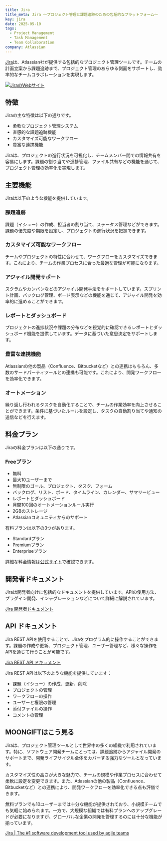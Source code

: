 ```yaml
---
title: Jira
title_meta: Jira 〜プロジェクト管理と課題追跡のための包括的なプラットフォーム〜
key: jira
date: 2025-05-10
tags:
  - Project Management
  - Task Management
  - Team Collaboration
company: Atlassian
---
```


[Jira](https://www.atlassian.com/software/jira)は、Atlassian社が提供する包括的なプロジェクト管理ツールです。チームの計画立案から課題追跡まで、プロジェクト管理のあらゆる側面をサポートし、効率的なチームコラボレーションを実現します。

[![JiraのWebサイト](/img/services/jira.jpg)](https://www.atlassian.com/software/jira)

<!--more-->

## 特徴

Jiraの主な特徴は以下の通りです。

- 柔軟なプロジェクト管理システム
- 直感的な課題追跡機能
- カスタマイズ可能なワークフロー
- 豊富な連携機能

Jiraは、プロジェクトの進行状況を可視化し、チームメンバー間での情報共有を容易にします。課題の割り当てや進捗管理、ファイル共有などの機能を通じて、プロジェクト管理の効率化を実現します。

## 主要機能

Jiraは以下のような機能を提供しています。

### 課題追跡

課題（イシュー）の作成、担当者の割り当て、ステータス管理などができます。課題の優先度や期限を設定し、プロジェクトの進行状況を把握できます。

### カスタマイズ可能なワークフロー

チームやプロジェクトの特性に合わせて、ワークフローをカスタマイズできます。これにより、チームの作業プロセスに合った最適な管理が可能になります。

### アジャイル開発サポート

スクラムやカンバンなどのアジャイル開発手法をサポートしています。スプリント計画、バックログ管理、ボード表示などの機能を通じて、アジャイル開発を効率的に進めることができます。

### レポートとダッシュボード

プロジェクトの進捗状況や課題の分布などを視覚的に確認できるレポートとダッシュボード機能を提供しています。データに基づいた意思決定をサポートします。

### 豊富な連携機能

Atlassianの他の製品（Confluence、Bitbucketなど）との連携はもちろん、多数のサードパーティツールとの連携も可能です。これにより、開発ワークフローを効率化できます。

### オートメーション

繰り返し行われるタスクを自動化することで、チームの作業効率を向上させることができます。条件に基づいたルールを設定し、タスクの自動割り当てや通知の送信などを行えます。

## 料金プラン

Jiraの料金プランは以下の通りです。

### Freeプラン

- 無料
- 最大10ユーザーまで
- 無制限のゴール、プロジェクト、タスク、フォーム
- バックログ、リスト、ボード、タイムライン、カレンダー、サマリービュー
- レポートとダッシュボード
- 月間100回のオートメーションルール実行
- 2GBのストレージ
- Atlassianコミュニティからのサポート

有料プランは以下の3つがあります。

- Standardプラン
- Premiumプラン
- Enterpriseプラン

詳細な料金情報は[公式サイト](https://www.atlassian.com/software/jira/pricing)で確認できます。

## 開発者ドキュメント

Jiraは開発者向けに包括的なドキュメントを提供しています。APIの使用方法、プラグイン開発、インテグレーションなどについて詳細に解説されています。

[Jira 開発者ドキュメント](https://developer.atlassian.com/cloud/jira/platform/)

## API ドキュメント

Jira REST APIを使用することで、Jiraをプログラム的に操作することができます。課題の作成や更新、プロジェクト管理、ユーザー管理など、様々な操作をAPIを通じて行うことが可能です。

[Jira REST API ドキュメント](https://developer.atlassian.com/cloud/jira/platform/rest/v3/intro/)

Jira REST APIは以下のような機能を提供しています：

- 課題（イシュー）の作成、更新、削除
- プロジェクトの管理
- ワークフローの操作
- ユーザーと権限の管理
- 添付ファイルの操作
- コメントの管理

## MOONGIFTはこう見る

Jiraは、プロジェクト管理ツールとして世界中の多くの組織で利用されています。特に、ソフトウェア開発チームにとっては、課題追跡からアジャイル開発のサポートまで、開発ライフサイクル全体をカバーする強力なツールとなっています。

カスタマイズ性の高さが大きな魅力で、チームの規模や作業プロセスに合わせて柔軟に設定を変更できます。また、Atlassianの他の製品（Confluence、Bitbucketなど）との連携により、開発ワークフローを効率化できる点も評価できます。

無料プランでも10ユーザーまでは十分な機能が提供されており、小規模チームでも気軽に始められます。一方で、大規模な組織では有料プランへのアップグレードが必要になりますが、グローバルな企業の開発を管理するのには十分な機能が揃っています。

[Jira \| The #1 software development tool used by agile teams](https://www.atlassian.com/software/jira)